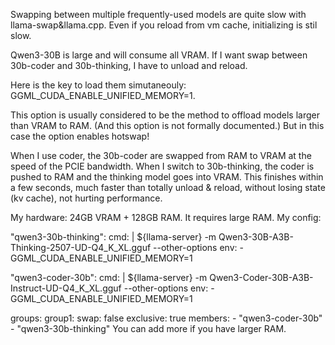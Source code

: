 Swapping between multiple frequently-used models are quite slow with llama-swap&llama.cpp. Even if you reload from vm cache, initializing is stil slow.

Qwen3-30B is large and will consume all VRAM. If I want swap between 30b-coder and 30b-thinking, I have to unload and reload.

Here is the key to load them simutaneouly: GGML_CUDA_ENABLE_UNIFIED_MEMORY=1.

This option is usually considered to be the method to offload models larger than VRAM to RAM. (And this option is not formally documented.) But in this case the option enables hotswap!

When I use coder, the 30b-coder are swapped from RAM to VRAM at the speed of the PCIE bandwidth. When I switch to 30b-thinking, the coder is pushed to RAM and the thinking model goes into VRAM. This finishes within a few seconds, much faster than totally unload & reload, without losing state (kv cache), not hurting performance.

My hardware: 24GB VRAM + 128GB RAM. It requires large RAM. My config:

  "qwen3-30b-thinking":
    cmd: |
      ${llama-server}
      -m Qwen3-30B-A3B-Thinking-2507-UD-Q4_K_XL.gguf
      --other-options
    env:
      - GGML_CUDA_ENABLE_UNIFIED_MEMORY=1

  "qwen3-coder-30b":
    cmd: |
      ${llama-server}
      -m Qwen3-Coder-30B-A3B-Instruct-UD-Q4_K_XL.gguf
      --other-options
    env:
      - GGML_CUDA_ENABLE_UNIFIED_MEMORY=1

groups:
  group1:
    swap: false
    exclusive: true
    members:
      - "qwen3-coder-30b"
      - "qwen3-30b-thinking"
You can add more if you have larger RAM.
